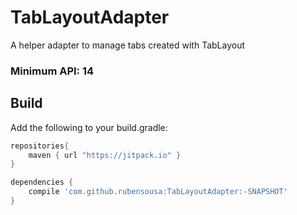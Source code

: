 # TabLayoutAdapter
A helper adapter to manage tabs created with TabLayout

### Minimum API: 14

## Build

Add the following to your build.gradle:

```groovy
repositories{
    maven { url "https://jitpack.io" }
}

dependencies {
    compile 'com.github.rubensousa:TabLayoutAdapter:-SNAPSHOT'
}
```
